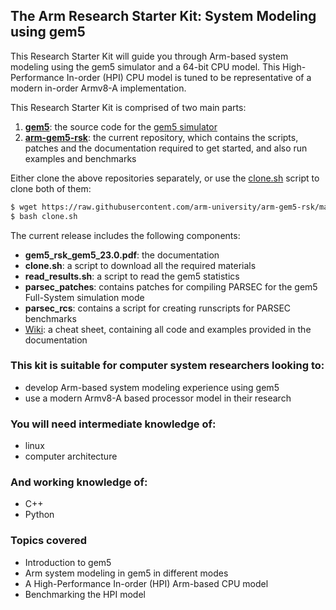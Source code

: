 ## The Arm Research Starter Kit: System Modeling using gem5

This Research Starter Kit will guide you through Arm-based system modeling using the gem5 simulator and a 64-bit CPU model. This High-Performance In-order (HPI) CPU model is tuned to be representative of a modern in-order Armv8-A implementation.

This Research Starter Kit is comprised of two main parts:

1. **[gem5](https://github.com/gem5/gem5)**: the source code for the [gem5 simulator](https://www.gem5.org/)
2. **[arm-gem5-rsk](https://github.com/arm-university/arm-gem5-rsk.git)**: the current repository, which contains the scripts, patches and the documentation required to get started, and also run examples and benchmarks

Either clone the above repositories separately, or use the [clone.sh](https://raw.githubusercontent.com/arm-university/arm-gem5-rsk/master/clone.sh) script to clone both of them:
```bash
$ wget https://raw.githubusercontent.com/arm-university/arm-gem5-rsk/master/clone.sh
$ bash clone.sh
```

The current release includes the following components:
* **gem5_rsk_gem5_23.0.pdf**: the documentation
* **clone.sh**: a script to download all the required materials
* **read_results.sh**: a script to read the gem5 statistics
* **parsec_patches**: contains patches for compiling PARSEC for the gem5 Full-System simulation mode
* **parsec_rcs**: contains a script for creating runscripts for PARSEC benchmarks
* [Wiki](https://github.com/arm-university/arm-gem5-rsk/wiki): a cheat sheet, containing all code and examples provided in the documentation

### This kit is suitable for computer system researchers looking to:
- develop Arm-based system modeling experience using gem5
- use a modern Armv8-A based processor model in their research

### You will need intermediate knowledge of:
- linux
- computer architecture

### And working knowledge of:
- C++
- Python

### Topics covered
- Introduction to gem5
- Arm system modeling in gem5 in different modes
- A High-Performance In-order (HPI) Arm-based CPU model
- Benchmarking the HPI model

